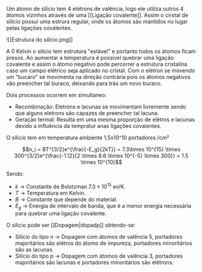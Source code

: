 ---
---

Um átomo de silício tem 4 elétrons de valência, logo ele utiliza outros 4 átomos vizinhos através de uma [[Ligação covalente]]. Assim o cirstal de silício possui uma estrura regular, onde os átomos são mantidos no lugar pelas ligações covalentes.

![[Estrutura do silício.png]]

A 0 Kelvin o silício tem estrutura "estável" e portanto todos os átomos ficam presos. Ao aumentar a temperatura é possível quebrar uma ligação covalente e assim o átomo negativo pode percorrer a estrutura cristalina caso um campo elétrico seja aplicado no cristal. Com o elétron se movendo um "bucaro" se movimenta na direção contrária pois os átomos negativos vão preencher tal buraco, deixando para trás um novo buraco.

Dois processos ocorrem em simultaneo:
- Recombinação: Eletrons e lacunas se movimentam livremente sendo que alguns eletrons são capazes de preencher tal lacuna. 
- Geração termal: Resulta em uma mesma proporção de elétros e lacunas devido a influência da tempratur anas ligações covalentes. 

O silicio tem em temperatura ambiente 1,5x10^10 portadores /cm²

$$n_i = BT^{3/2}e^{\frac{-E_g}{2kT}} = 7.3\times 10^{15} \times 300^{3/2}e^{\frac{-1.12}{2 \times 8.6 \times 10^{-5} \times 300}} = 1.5 \times 10^{10}$$

Sendo:
- $k$ -> Constante de Bolstzman $7.3 \times 10^{15}$ ev/K.
- $T$ -> Temperatura em Kelvin.
- $B$ -> Constante que depende do material. 
- $E_g$ -> Energia de intervalo de banda, que é a menor energia necessária para quebrar uma ligação covalente. 

O silicio pode ser [[Dopagem|dopadp]] obtendo-se:
- Silicio do tipo n -> Dopagem com átomos de valência 5, portadores majoritários são elétros do átomo de impureza, portadores minoritários são as lacunas. 
- Silício do tipo p -> Dopagem com átomos de valência 3, portadores majoritários são lacunas e portadores minoritários são elétrons. 